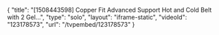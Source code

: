 {
    "title": "[1508443598] Copper Fit Advanced Support Hot and Cold Belt with 2 Gel...",
    "type": "solo",
    "layout": "iframe-static",
    "videoId": "123178573",
    "url": "\/tvpembed\/123178573"
}